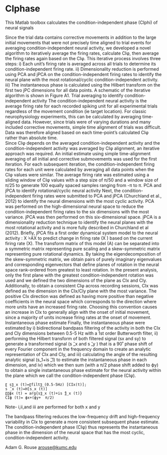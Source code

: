 # CIphase
This Matlab toolbox calculates the condition-independent phase (CIphi) of neural signals

Since the trial data contains corrective movements in addition to the large initial movements that were not precisely time aligned to trial events for averaging condition-independent neural activity, we developed a novel algorithm to iteratively average the firing rates, calculate CIφ, then average the firing rates again based on the CIφ. This iterative process involves three steps:   i) Each unit’s firing rate is averaged across all trials to determine its condition-independent firing rate.  ii) Dimensionality reduction is performed using PCA and jPCA on the condition-independent firing rates to identify the neural plane with the most rotational/cyclic condition-independent activity.  iii) The instantaneous phase is calculated using the Hilbert transform on the first two jPC dimensions for all data points.  A schematic of the iterative algorithm is shown in Figure A1.
	Trial averaging to identify condition-independent activity
The condition-independent neural activity is the average firing rate for each recorded spiking unit for all experimental trials regardless of the movement condition (ie target location).  For classic neurophysiology experiments, this can be calculated by averaging time-aligned data.  However, since trials were of varying durations and many included corrective movements, simple time alignment of trials was difficult.  Data was therefore aligned based on each time-point’s calculated CIφ rather than absolute time.  
Since CIφ depends on the averaged condition-independent activity and the condition-independent activity was averaged by CIφ alignment, an iterative approach was required.  An initial estimate using simple time-alignment averaging of all initial and corrective submovements was used for the first iteration.   For each subsequent iteration, the condition-independent firing rates for each unit were calculated by averaging all data points when the CIφ values were similar.  The average firing rate was estimated using a sliding window of CIφ values with a step size of π/50 and a window size of π/25 to generate 100 equally spaced samples ranging from -π to π.
	PCA and jPCA to identify rotational/cyclic neural activity
Next, the condition-independent firing rates were submitted to PCA and jPCA (Churchland et al., 2012) to identify the neural dimensions with the most cyclic activity.  PCA was performed on the high-dimensional neural space to reduce the condition-independent firing rates to the six dimensions with the most variance.  jPCA was then performed on this six-dimensional space.  jPCA is a dimensionality reduction technique to identify the neural planes with the most rotational activity and is more fully described in Churchland et al (2012).  Briefly, jPCA fits a first order dynamical system model to the neural activity :  			X ̇=AX
to predict change in firing rate (X ̇) based on the current firing rate (X).  The transform matrix of this model (A) can be separated into a symmetric matrix representing pure scaling and a skew-symmetric matrix representing pure rotational dynamics.  By taking the eigendecomposition of the skew-symmetric matrix, we obtain pairs of purely imaginary eigenvalues and corresponding eigenvectors that define planes of rotation in the neural space rank-ordered from greatest to least rotation.  In the present analysis, only the first plane with the greatest condition-independent rotation was used and we defined the two dimensions of the plane as CIx and CIy.   Additionally, to obtain a consistent CIφ across recording sessions, CIx was defined as the dimension in the CIx/CIy plane with the most variance.  The positive CIx direction was defined as having more positive than negative coefficients in the neural space which corresponds to the direction where more units have an increased firing rate.  Choosing this convention causes an increase in CIx to generally align with the onset of initial movement, since a majority of units increase firing rates at the onset of movement.
	Instantaneous phase estimate
Finally, the instantaneous phase were estimated by i) bidirectional bandpass filtering of the activity in both the CIx and CIy dimensions between 0.5-5 Hz with a 1st order Butterworth filter, ii) performing the Hilbert transform of both filtered signal (sx and sy) to generate a transformed signal (s ̂_x  and s ̂_y  ) that is a 90˚ phase shift of every Fourier component in the frequency domain to create an analytic representation of CIx and CIy, and iii) calculating the angle of the resulting analytic signal (s_1+is ̂_1) to estimate the instantaneous phase in each dimension, and iv) which we then sum (with a π/2 phase shift added to ϕy) to obtain a single instantaneous phase estimate for the neural activity within the plane which we call the condition-independent phase (CIφ).  

	〖 s〗_x (t)=〖filt〗_(0.5-5Hz) [CIx(t)]; 
	s ̂_x (t)=H[s_x (t)]
	〖〖ϕx (t) = arg⁡{s〗_x (t)+is ̂〗_x (t)}
	CIϕ (t)= ϕx+(ϕy+  π/2)
Note- i,ii,and iii are performed for both x and y

		
The bandpass filtering reduces the low-frequency drift and high-frequency variability in CIx to generate a more consistent subsequent phase estimate.  The condition-independent phase (CIφ) thus represents the instantaneous phase in the dimension of the neural space that has the most cyclic, condition-independent activity.  


Adam G. Rouse
arouse@kumc.edu
